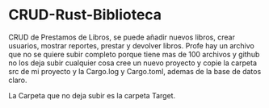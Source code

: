 # CRUD-Rust-Biblioteca
CRUD de Prestamos de Libros, se puede añadir nuevos libros, crear usuarios, mostrar reportes, prestar y devolver libros. 
Profe hay un archivo que no se quiere subir completo porque tiene mas de 100 archivos y github no los deja subir cualquier cosa cree un nuevo proyecto y copie la carpeta src de mi proyecto y la Cargo.log y Cargo.toml, ademas de la base de datos claro.

La Carpeta que no deja subir es la carpeta Target.
